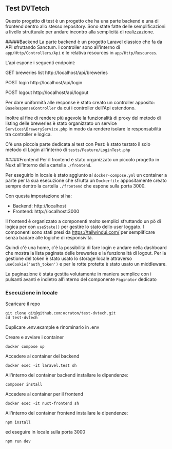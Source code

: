 ## Test DVTetch

Questo progetto di test è un progetto che ha una parte backend e una di frontend dentro allo stesso repository. Sono state fatte delle semplificazioni a livello strutturale per andare incontro alla semplicità di realizzazione. 

#####Backend
La parte backend è un progetto Laravel classico che fa da API sfruttando Sanctum. I controller sono all'interno di `app/Http/Controllers/Api` e le relativa resources in `app/Http/Resources`.

L'api espone i seguenti endpoint:

GET breweries list
http://localhost/api/breweries

POST login
http://localhost/api/login

POST logout
http://localhost/api/logout

Per dare uniformità alle response è stato creato un controller apposito:  `BaseResponseController` da cui i controller dell'Api estendono.

Inoltre al fine di rendere più agevole la funzionalità di proxy del metodo di listing delle breweries è stato organizzato un service `Services\BreweryService.php` in modo da rendere isolare le responsabilità tra controller e logica.

C'è una piccola parte dedicata ai test con Pest: è stato testato il solo metodo di Login all'interno di `tests/Feature/LoginTest.php`

#####Frontend
Per il frontend è stato organizzato un piccolo progetto in Nuxt all'interno della cartella `./frontend`.

Per eseguirlo in locale è stato aggiunto al `docker-compose.yml` un container a parte per la sua esecuzione che sfrutta un `Dockerfile` appositamente creato sempre dentro la cartella `./frontend` che espone sulla porta 3000.

Con questa impostazione si ha:

- Backend: http://localhost
- Frontend: http://localhost:3000

Il frontend è organizzato a componenti molto semplici sfruttando un pò di logica per con `useState()` per gestire lo stato dello user loggato. 
I componenti sono stati presi da https://tailwindui.com/ per semplificare senza badare alle logiche di responsività.

Quindi c'è una home, c'è la possibilità di fare login e andare nella dashboard che mostra la lista paginata delle breweries e la funzionalità di logout. 
Per la gestione del token è stato usato lo storage locale attraverso `useCookie('auth_token')` e per le rotte protette è stato usato un middleware. 

La paginazione è stata gestita volutamente in maniera semplice con i pulsanti avanti e indietro all'interno del componente `Paginator` dedicato


### Esecuzione in locale

Scaricare il repo
```
git clone git@github.com:ocraton/test-dvtech.git
cd test-dvtech

```

Duplicare .env.example e rinominarlo in .env

Creare e avviare i container
```
docker compose up
```

Accedere al container del backend
```
docker exec -it laravel.test sh

```

All'interno del container backend installare le dipendenze:

```
composer install

```

Accedere al container per il frontend

```
docker exec -it nuxt-frontend sh

```

All'interno del container frontend installare le dipendenze:

```
npm install

```

ed eseguire in locale sulla porta 3000

```
npm run dev

```